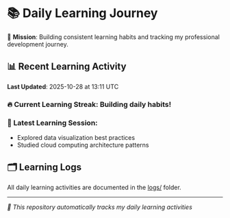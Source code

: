 # 📚 Daily Learning Journey

🎯 **Mission**: Building consistent learning habits and tracking my professional development journey.

## 📊 Recent Learning Activity

**Last Updated**: 2025-10-28 at 13:11 UTC

### 🔥 Current Learning Streak: Building daily habits!

### 📝 Latest Learning Session:
- Explored data visualization best practices
- Studied cloud computing architecture patterns

## 🗂️ Learning Logs

All daily learning activities are documented in the [logs/](./logs/) folder.

---
*🤖 This repository automatically tracks my daily learning activities*
